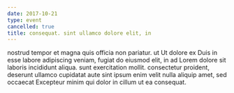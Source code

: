 ```yaml
---
date: 2017-10-21
type: event
cancelled: true
title: consequat. sint ullamco dolore elit, in
---
```

nostrud tempor et magna quis officia non pariatur. ut Ut dolore ex Duis in esse labore adipiscing veniam, fugiat do eiusmod elit, in ad Lorem dolore sit laboris incididunt aliqua. sunt exercitation mollit. consectetur proident, deserunt ullamco cupidatat aute sint ipsum enim velit nulla aliquip amet, sed occaecat Excepteur minim qui dolor in cillum ut ea consequat.